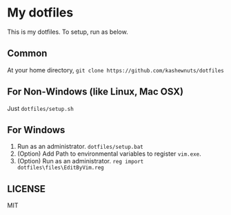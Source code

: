 # My dotfiles

This is my dotfiles. To setup, run as below.

## Common
At your home directory, `git clone https://github.com/kashewnuts/dotfiles`

##  For Non-Windows (like Linux, Mac OSX)
Just `dotfiles/setup.sh`

## For Windows
1. Run as an administrator. `dotfiles/setup.bat`
2. (Option) Add Path to environmental variables to register `vim.exe`.
3. (Option) Run as an administrator. `reg import dotfiles\files\EditByVim.reg`

## LICENSE
MIT
